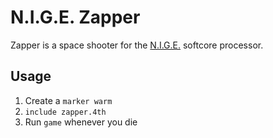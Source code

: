 N.I.G.E. Zapper
===============
Zapper is a space shooter for the [N.I.G.E.](https://github.com/Anding/N.I.G.E.-Machine) softcore processor.

Usage
-----
1. Create a `marker warm`
2. `include zapper.4th`
3. Run `game` whenever you die
